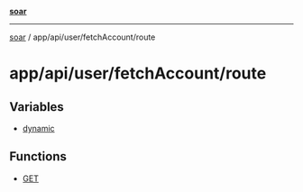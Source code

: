 [**soar**](../../../../../README.md)

***

[soar](../../../../../modules.md) / app/api/user/fetchAccount/route

# app/api/user/fetchAccount/route

## Variables

- [dynamic](variables/dynamic.md)

## Functions

- [GET](functions/GET.md)
